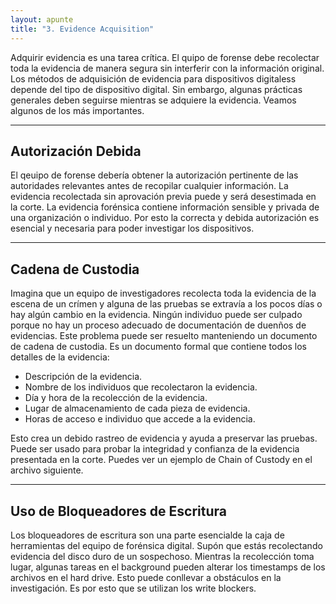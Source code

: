 ```yaml
---
layout: apunte
title: "3. Evidence Acquisition"
---
```


Adquirir evidencia es una tarea crítica. El quipo de forense debe recolectar toda la evidencia de manera segura sin interferir con la información original. Los métodos de adquisición de evidencia para dispositivos digitaless depende del tipo de dispositivo digital. Sin embargo, algunas prácticas generales deben seguirse mientras se adquiere la evidencia. Veamos algunos de los más importantes.

---------------------------
<h2>Autorización Debida</h2>
El qeuipo de forense debería obtener la autorización pertinente de las autoridades relevantes antes de recopilar cualquier información. La evidencia recolectada sin aprovación previa puede y será desestimada en la corte. La evidencia forénsica contiene información sensible y privada de una organización o individuo. Por esto la correcta y debida autorización es esencial y necesaria para poder investigar los dispositivos.

------------------------------
<h2>Cadena de Custodia</h2>
Imagina que un equipo de investigadores recolecta toda la evidencia de la escena de un crímen y alguna de las pruebas se extravía a los pocos días o hay algún cambio en la evidencia. Ningún individuo puede ser culpado porque no hay un proceso adecuado de documentación de duenños de evidencias. Este problema puede ser resuelto manteniendo un documento de cadena de custodia. Es un documento formal que contiene todos los detalles de la evidencia:

- Descripción de la evidencia.
- Nombre de los individuos que recolectaron la evidencia.
- Día y hora de la recolección de la evidencia.
- Lugar de almacenamiento de cada pieza de evidencia.
- Horas de acceso e individuo que accede a la evidencia.

Esto crea un debido rastreo de evidencia y ayuda a preservar las pruebas. Puede ser usado para probar la integridad y confianza de la evidencia presentada en la corte. Puedes ver un ejemplo de Chain of Custody en el archivo siguiente.

-----------------------------
<h2>Uso de Bloqueadores de Escritura</h2>
Los bloqueadores de escritura son una parte esencialde la caja de herramientas del equipo de forénsica digital. Supón que estás recolectando evidencia del disco duro de un sospechoso. Mientras la recolección toma lugar, algunas tareas en el background pueden alterar los timestamps de los archivos en el hard drive. Esto puede conllevar a obstáculos en la investigación. Es por esto que se utilizan los write blockers.